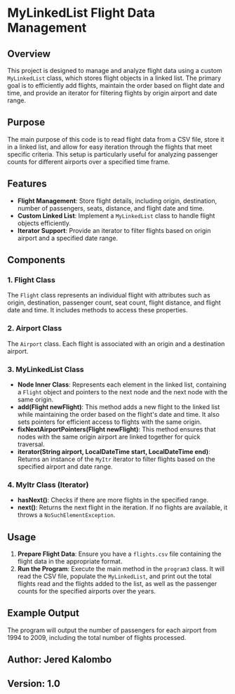# MyLinkedList Flight Data Management

## Overview

This project is designed to manage and analyze flight data using a custom `MyLinkedList` class, which stores flight objects in a linked list. The primary goal is to efficiently add flights, maintain the order based on flight date and time, and provide an iterator for filtering flights by origin airport and date range.


## Purpose

The main purpose of this code is to read flight data from a CSV file, store it in a linked list, and allow for easy iteration through the flights that meet specific criteria. This setup is particularly useful for analyzing passenger counts for different airports over a specified time frame.

## Features

- **Flight Management**: Store flight details, including origin, destination, number of passengers, seats, distance, and flight date and time.
- **Custom Linked List**: Implement a `MyLinkedList` class to handle flight objects efficiently.
- **Iterator Support**: Provide an iterator to filter flights based on origin airport and a specified date range.

## Components

### 1. **Flight Class**

The `Flight` class represents an individual flight with attributes such as origin, destination, passenger count, seat count, flight distance, and flight date and time. It includes methods to access these properties.

### 2. **Airport Class**

The `Airport` class. Each flight is associated with an origin and a destination airport.

### 3. **MyLinkedList Class**

- **Node Inner Class**: Represents each element in the linked list, containing a `Flight` object and pointers to the next node and the next node with the same origin.
- **add(Flight newFlight)**: This method adds a new flight to the linked list while maintaining the order based on the flight's date and time. It also sets pointers for efficient access to flights with the same origin.
- **fixNextAirportPointers(Flight newFlight)**: This method ensures that nodes with the same origin airport are linked together for quick traversal.
- **iterator(String airport, LocalDateTime start, LocalDateTime end)**: Returns an instance of the `MyItr` iterator to filter flights based on the specified airport and date range.

### 4. **MyItr Class (Iterator)**

- **hasNext()**: Checks if there are more flights in the specified range.
- **next()**: Returns the next flight in the iteration. If no flights are available, it throws a `NoSuchElementException`.

## Usage

1. **Prepare Flight Data**: Ensure you have a `flights.csv` file containing the flight data in the appropriate format.
2. **Run the Program**: Execute the main method in the `program3` class. It will read the CSV file, populate the `MyLinkedList`, and print out the total flights read and the flights added to the list, as well as the passenger counts for the specified airports over the years.

## Example Output

The program will output the number of passengers for each airport from 1994 to 2009, including the total number of flights processed.

## Author: Jered Kalombo  
## Version: 1.0  
